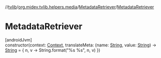 //[tvlib](../../../index.md)/[org.mjdev.tvlib.helpers.media](../index.md)/[MetadataRetriever](index.md)/[MetadataRetriever](-metadata-retriever.md)

# MetadataRetriever

[androidJvm]\
constructor(context: [Context](https://developer.android.com/reference/kotlin/android/content/Context.html), translateMeta: (name: [String](https://kotlinlang.org/api/latest/jvm/stdlib/kotlin/-string/index.html), value: [String](https://kotlinlang.org/api/latest/jvm/stdlib/kotlin/-string/index.html)) -&gt; [String](https://kotlinlang.org/api/latest/jvm/stdlib/kotlin/-string/index.html) = { n, v -&gt;
        String.format(&quot;%s %s&quot;, n, v)
    })
